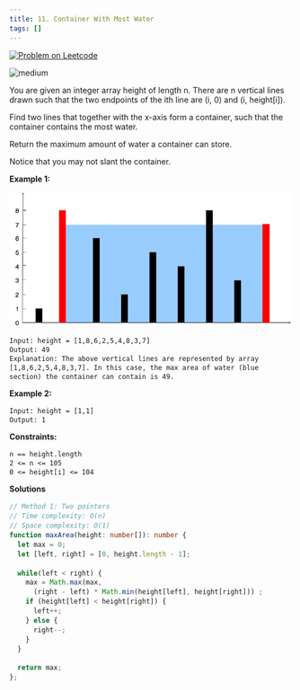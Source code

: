 ```yaml
---
title: 11. Container With Most Water
tags: []
---
```


[![Problem on Leetcode](https://img.shields.io/badge/Leetcode-FFA116)](https://leetcode.com/problems/container-with-most-water/)

<!-- ![easy](https://img.shields.io/badge/Difficulty-Easy-5BCEFA.svg)<br /> -->
![medium](https://img.shields.io/badge/Difficulty-Medium-F5A9B8.svg)<br />
<!-- ![hard](https://img.shields.io/badge/Difficulty-Hard-FFFFFF.svg)<br /> -->

You are given an integer array height of length n. There are n vertical lines drawn such that the two endpoints of the ith line are (i, 0) and (i, height[i]).

Find two lines that together with the x-axis form a container, such that the container contains the most water.

Return the maximum amount of water a container can store.

Notice that you may not slant the container.

**Example 1:**

![Example 1](./question_11_example1.jpeg)
```
Input: height = [1,8,6,2,5,4,8,3,7]
Output: 49
Explanation: The above vertical lines are represented by array [1,8,6,2,5,4,8,3,7]. In this case, the max area of water (blue section) the container can contain is 49.
```

**Example 2:**
```
Input: height = [1,1]
Output: 1
```


**Constraints:**
```
n == height.length
2 <= n <= 105
0 <= height[i] <= 104
```

**Solutions**

```ts
// Method 1: Two pointers
// Time complexity: O(n)
// Space complexity: O(1)
function maxArea(height: number[]): number {
  let max = 0;
  let [left, right] = [0, height.length - 1];

  while(left < right) {
    max = Math.max(max,
      (right - left) * Math.min(height[left], height[right])) ;
    if (height[left] < height[right]) {
      left++;
    } else {
      right--;
    }
  }    

  return max;
};
```